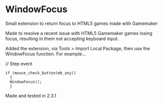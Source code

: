 # WindowFocus
Small extension to return focus to HTML5 games made with Gamemaker

Made to resolve a recent issue with HTML5 Gamemaker games losing focus, resulting in them not accepting keyboard input.

Added the extension, via Tools > Import Local Package, then use the WindowFocus function. For example...

// Step event
```
if (mouse_check_button(mb_any))	
  {
  WindowFocus();	
  }
```

Made and tested in 2.3.1

